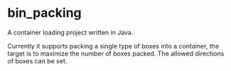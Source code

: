 # bin_packing
<p>A container loading project written in Java. </p>
Currently it supports packing a single type of boxes into a container, the target is to maximize the number of boxes packed. The allowed directions of boxes can be set. 
